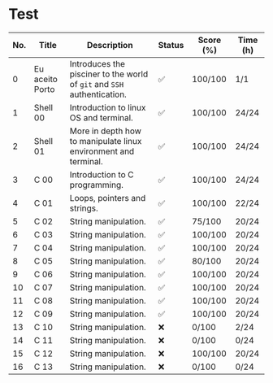 # Test

| No. | Title | Description | Status | Score (%) | Time (h) |
| --- | --- | --- | --- | --- | --- |
| 0 | Eu aceito Porto | Introduces the pisciner to the world of `git` and `SSH` authentication. | ✅ | 100/100 | 1/1 |
| 1 | Shell 00 | Introduction to linux OS and terminal. | ✅ | 100/100 | 24/24 |
| 2 | Shell 01 | More in depth how to manipulate linux environment and terminal. | ✅ | 100/100 | 24/24 |
| 3 | C 00 | Introduction to C programming. | ✅ | 100/100 | 24/24 |
| 4 | C 01 | Loops, pointers and strings. | ✅ | 100/100 | 22/24 |
| 5 | C 02 | String manipulation. | ✅ | 75/100 | 20/24 |
| 6 | C 03 | String manipulation. | ✅ | 100/100 | 20/24 |
| 7 | C 04 | String manipulation. | ✅ | 100/100 | 20/24 |
| 8 | C 05 | String manipulation. | ✅ | 80/100 | 20/24 |
| 9 | C 06 | String manipulation. | ✅ | 100/100 | 20/24 |
| 10 | C 07 | String manipulation. | ✅ | 100/100 | 20/24 |
| 11 | C 08 | String manipulation. | ✅ | 100/100 | 20/24 |
| 12 | C 09 | String manipulation. | ✅ | 100/100 | 20/24 |
| 13 | C 10 | String manipulation. | ❌ | 0/100 | 2/24 |
| 14 | C 11 | String manipulation. | ❌ | 0/100 | 0/24 |
| 15 | C 12 | String manipulation. | ❌ | 100/100 | 20/24 |
| 16 | C 13 | String manipulation. | ❌ | 0/100 | 0/24 |